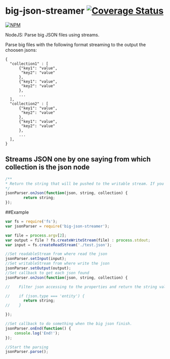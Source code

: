 # big-json-streamer  [![Coverage Status](https://coveralls.io/repos/facka/big-json-streamer/badge.svg)](https://coveralls.io/r/facka/big-json-streamer)

[![NPM](https://nodei.co/npm/big-json-streamer.png?downloads=true&downloadRank=true&stars=true)](https://nodei.co/npm/big-json-streamer/)


NodeJS: Parse big JSON files using streams.

Parse big files with the following format streaming to the output the choosen jsons:


    {
      "collection1" : [
          {"key1": "value",
           "key2": "value"
          },
          {"key1": "value",
           "key2": "value"
          },
          ...
      ],
      "collection2" : [
          {"key1": "value",
           "key2": "value"
          },
          {"key1": "value",
           "key2": "value"
          },
          ...
      ],
    }
    
## Streams JSON one by one saying from which collection is the json node

```javascript
/**
* Return the string that will be pushed to the writable stream. If you want to ignore the json node just return null.
*/
jsonParser.onJson(function(json, string, collection) {
        return string;
});
```
    

##Example

```javascript
var fs = require('fs');
var jsonParser = require('big-json-streamer');

var file = process.argv[2];
var output = file ? fs.createWriteStream(file) : process.stdout;
var input = fs.createReadStream('./test.json');

//Set readableStream from where read the json
jsonParser.setInput(input);
//Set writableStream from where write the json
jsonParser.setOutput(output);
//Set callback to get each json found
jsonParser.onJson(function(json, string, collection) {

//    Filter json accessing to the properties and return the string value if you want to include it to the result or null if you want to discard it.

//    if (json.type === 'entity') {
        return string;
//    }

});

//Set callback to do something when the big json finish.
jsonParser.onEnd(function() {
    console.log('End!');
});

//Start the parsing
jsonParser.parse();

```
